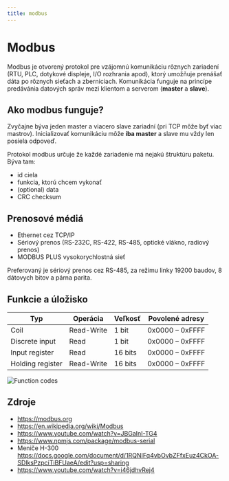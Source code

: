 ```yaml
---
title: modbus
---
```


# Modbus

Modbus je otvorený protokol pre vzájomnú komunikáciu rôznych zariadení (RTU, PLC, dotykové displeje, I/O rozhrania apod), ktorý umožňuje prenášať dáta po rôznych sieťach a zberniciach. Komunikácia funguje na princípe predávánia datových správ mezi klientom a serverom (**master** a **slave**).

## Ako modbus funguje?

Zvyčajne býva jeden master a viacero slave zariadní (pri TCP môže byť viac mastrov). Inicializovať komunikáciu môže **iba master** a slave mu vždy len posiela odpoveď. 

Protokol modbus určuje že každé zariadenie má nejakú štruktúru paketu. Býva tam: 
- id ciela
- funkcia, ktorú chcem vykonať
- (optional) data
- CRC checksum

## Prenosové médiá

- Ethernet cez TCP/IP
- Sériový prenos (RS-232C, RS-422, RS-485, optické vlákno, radiový prenos)
- MODBUS PLUS vysokorychlostná sieť

Preferovaný je sériový prenos cez RS-485, za režimu linky 19200 baudov, 8 dátovych bitov a párna parita.

## Funkcie a úložisko

| Typ              | Operácia   | Veľkosť | Povolené adresy |
|------------------|------------|---------|-----------------|
| Coil             | Read-Write | 1 bit   | 0x0000 – 0xFFFF |
| Discrete input   | Read       | 1 bit   | 0x0000 – 0xFFFF |
| Input register   | Read       | 16 bits | 0x0000 – 0xFFFF |
| Holding register | Read-Write | 16 bits | 0x0000 – 0xFFFF |


![Function codes](../../static/img/analysis/modbus_function_codes.png)

## Zdroje

* https://modbus.org
* https://en.wikipedia.org/wiki/Modbus
* https://www.youtube.com/watch?v=JBGaInI-TG4
* https://www.npmjs.com/package/modbus-serial
* Meniče H-300 https://docs.google.com/document/d/1RQNIFq4vbOvbZFfxEuz4CkOA-SDlksPzpciTiBFUaeA/edit?usp=sharing
* https://www.youtube.com/watch?v=i46jdhvRej4